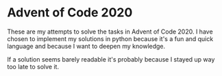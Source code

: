 # Advent of Code 2020
These are my attempts to solve the tasks in Advent of Code 2020.
I have chosen to implement my solutions in python because it's a fun and quick language and because I want to deepen my knowledge. 

If a solution seems barely readable it's probably because I stayed up way too late to solve it.